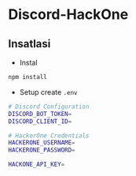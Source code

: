 # Discord-HackOne

## Insatlasi 
- Instal
```bash
npm install
```
- Setup create `.env`
```bash
# Discord Configuration
DISCORD_BOT_TOKEN=
DISCORD_CLIENT_ID=

# HackerOne Credentials
HACKERONE_USERNAME=
HACKERONE_PASSWORD=

HACKONE_API_KEY=
```
